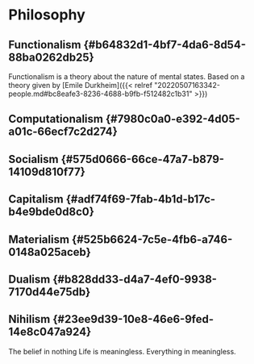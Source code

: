# Philosophy


## Functionalism {#b64832d1-4bf7-4da6-8d54-88ba0262db25}

Functionalism is a theory about the nature of mental states. Based on a theory given by [Emile Durkheim]({{< relref "20220507163342-people.md#bc8eafe3-8236-4688-b9fb-f512482c1b31" >}})


## Computationalism {#7980c0a0-e392-4d05-a01c-66ecf7c2d274}


## Socialism {#575d0666-66ce-47a7-b879-14109d810f77}


## Capitalism {#adf74f69-7fab-4b1d-b17c-b4e9bde0d8c0}


## Materialism {#525b6624-7c5e-4fb6-a746-0148a025aceb}


## Dualism {#b828dd33-d4a7-4ef0-9938-7170d44e75db}


## Nihilism {#23ee9d39-10e8-46e6-9fed-14e8c047a924}

The belief in nothing
Life is meaningless. Everything in meaningless.
